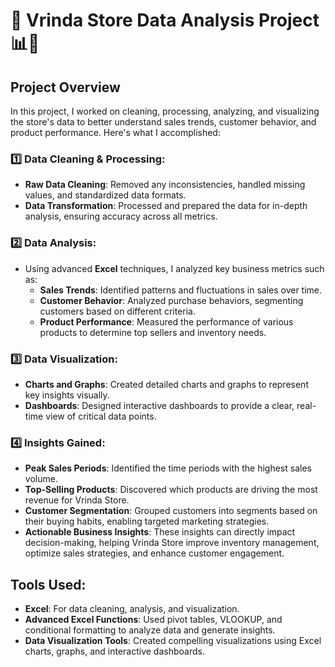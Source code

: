 # 🚀 Vrinda Store Data Analysis Project 📊💼

## Project Overview

In this project, I worked on cleaning, processing, analyzing, and visualizing the store's data to better understand sales trends, customer behavior, and product performance. Here's what I accomplished:

### 1️⃣ Data Cleaning & Processing:
- **Raw Data Cleaning**: Removed any inconsistencies, handled missing values, and standardized data formats.
- **Data Transformation**: Processed and prepared the data for in-depth analysis, ensuring accuracy across all metrics.

### 2️⃣ Data Analysis:
- Using advanced **Excel** techniques, I analyzed key business metrics such as:
  - **Sales Trends**: Identified patterns and fluctuations in sales over time.
  - **Customer Behavior**: Analyzed purchase behaviors, segmenting customers based on different criteria.
  - **Product Performance**: Measured the performance of various products to determine top sellers and inventory needs.

### 3️⃣ Data Visualization:
- **Charts and Graphs**: Created detailed charts and graphs to represent key insights visually.
- **Dashboards**: Designed interactive dashboards to provide a clear, real-time view of critical data points.

### 4️⃣ Insights Gained:
- **Peak Sales Periods**: Identified the time periods with the highest sales volume.
- **Top-Selling Products**: Discovered which products are driving the most revenue for Vrinda Store.
- **Customer Segmentation**: Grouped customers into segments based on their buying habits, enabling targeted marketing strategies.
- **Actionable Business Insights**: These insights can directly impact decision-making, helping Vrinda Store improve inventory management, optimize sales strategies, and enhance customer engagement.

## Tools Used:
- **Excel**: For data cleaning, analysis, and visualization.
- **Advanced Excel Functions**: Used pivot tables, VLOOKUP, and conditional formatting to analyze data and generate insights.
- **Data Visualization Tools**: Created compelling visualizations using Excel charts, graphs, and interactive dashboards.
